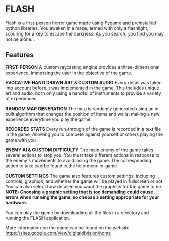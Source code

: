 # FLASH
Flash is a first-person horror game made using Pygame and preinstalled python libraries. You awaken in a maze, armed with only a flashlight, scouring for a key to escape the darkness. As you search, you find you may not be alone...

## Features
**FIRST-PERSON**
A custom raycasting engine provides a three-dimensional experience, immersing the user in the objective of the game.


**EVOCATIVE HAND DRAWN ART & CUSTOM AUDIO**
Every detail was taken into account before it was implemented in the game. This includes unique art and audio, both only using a handful of instruments to provide a variety of experiences.


**RANDOM MAP GENERATION**
The map is randomly generated using an in-built algorithm that changes the position of items and walls, making a new experience everytime you play the game.


**RECORDED STATS**
Every run-through of the game is recorded in a text file in the game, Allowing you to compete against yourself or others playing the game with you


**ENEMY AI & CUSTOM DIFFICULTY**
The main enemy of the game takes several actions to stop you. You must take different actions in response to the enemy's movements to avoid losing the game. The corresponding action to take can be found in the help menu in-game 


**CUSTOM SETTINGS**
The game also features custom settings, including controls, graphics, and whether the game will be played in fullscreen or not. You can also select how detailed you want the graphics for the game to be. **NOTE: Choosing a graphic setting that is too demanding could cause errors when running the game, so choose a setting appropriate for your hardware.**


You can play the game by downloading all the files in a directory and running the FLASH application.

More information on the game can be found on the website. https://sites.google.com/view/digitaldivision/home
